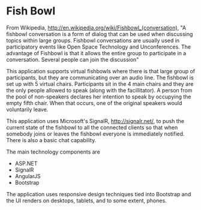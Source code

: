 Fish Bowl
===============

From Wikipedia, http://en.wikipedia.org/wiki/Fishbowl_(conversation), "A fishbowl conversation is a form of dialog that can be used when discussing topics within large groups. Fishbowl conversations are usually used in participatory events like Open Space Technology and Unconferences. The advantage of Fishbowl is that it allows the entire group to participate in a conversation. Several people can join the discussion"

This application supports virtual fishbowls where there is that large group of participants, but they are communicating over an audio line.  The fishbowl is set up with 5 virtual chairs.  Participants sit in the 4 main chairs and they are the only people allowed to speak (along with the facillitator).  A person from the pool of non-speakers declares her intention to speak by occupying the empty fifth chair.  When that occurs, one of the original speakers would voluntarily leave.

This application uses Microsoft's SignalR, http://signalr.net/, to push the current state of the fishbowl to all the connected clients so that when somebody joins or leaves the fishbowl everyone is immediately notified.  There is also a basic chat capability.

The main technology components are
- ASP.NET
- SignalR
- AngularJS
- Bootstrap

The application uses responsive design techniques tied into Bootstrap and the UI renders on desktops, tablets, and to some extent, phones.
